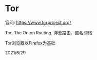 # Tor

官网: https://www.torproject.org/  

Tor, The Onion Routing, 洋葱路由，匿名网络  

Tor浏览器以Firefox为基础  


2021/6/29  
